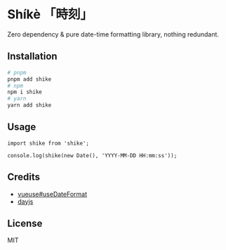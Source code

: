 # Shíkè 「時刻」

Zero dependency & pure date-time formatting library, nothing redundant.

## Installation

```bash
# pnpm
pnpm add shike
# npm
npm i shike
# yarn
yarn add shike
```

## Usage

```tsx
import shike from 'shike';

console.log(shike(new Date(), 'YYYY-MM-DD HH:mm:ss'));
```

## Credits

- [vueuse#useDateFormat](https://github.com/vueuse/vueuse/blob/main/packages/shared/useDateFormat/index.ts)
- [dayjs](https://github.com/iamkun/dayjs)

## License

MIT
